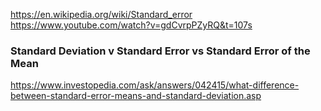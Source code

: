 https://en.wikipedia.org/wiki/Standard_error  
https://www.youtube.com/watch?v=gdCvrpPZyRQ&t=107s  


### Standard Deviation v Standard Error vs Standard Error of the Mean

https://www.investopedia.com/ask/answers/042415/what-difference-between-standard-error-means-and-standard-deviation.asp

